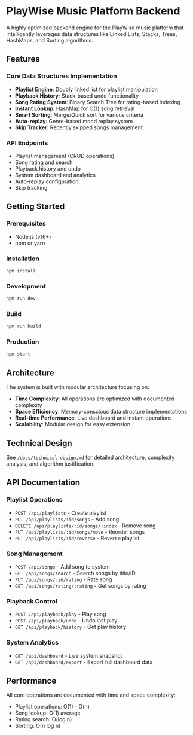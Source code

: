 # PlayWise Music Platform Backend

A highly optimized backend engine for the PlayWise music platform that intelligently leverages data structures like Linked Lists, Stacks, Trees, HashMaps, and Sorting algorithms.

## Features

### Core Data Structures Implementation
- **Playlist Engine**: Doubly linked list for playlist manipulation
- **Playback History**: Stack-based undo functionality  
- **Song Rating System**: Binary Search Tree for rating-based indexing
- **Instant Lookup**: HashMap for O(1) song retrieval
- **Smart Sorting**: Merge/Quick sort for various criteria
- **Auto-replay**: Genre-based mood replay system
- **Skip Tracker**: Recently skipped songs management

### API Endpoints
- Playlist management (CRUD operations)
- Song rating and search
- Playback history and undo
- System dashboard and analytics
- Auto-replay configuration
- Skip tracking

## Getting Started

### Prerequisites
- Node.js (v16+)
- npm or yarn

### Installation
```bash
npm install
```

### Development
```bash
npm run dev
```

### Build
```bash
npm run build
```

### Production
```bash
npm start
```

## Architecture

The system is built with modular architecture focusing on:
- **Time Complexity**: All operations are optimized with documented complexity
- **Space Efficiency**: Memory-conscious data structure implementations
- **Real-time Performance**: Live dashboard and instant operations
- **Scalability**: Modular design for easy extension

## Technical Design

See `/docs/technical-design.md` for detailed architecture, complexity analysis, and algorithm justification.

## API Documentation

### Playlist Operations
- `POST /api/playlists` - Create playlist
- `PUT /api/playlists/:id/songs` - Add song
- `DELETE /api/playlists/:id/songs/:index` - Remove song
- `PUT /api/playlists/:id/songs/move` - Reorder songs
- `PUT /api/playlists/:id/reverse` - Reverse playlist

### Song Management
- `POST /api/songs` - Add song to system
- `GET /api/songs/search` - Search songs by title/ID
- `PUT /api/songs/:id/rating` - Rate song
- `GET /api/songs/rating/:rating` - Get songs by rating

### Playback Control
- `POST /api/playback/play` - Play song
- `POST /api/playback/undo` - Undo last play
- `GET /api/playback/history` - Get play history

### System Analytics
- `GET /api/dashboard` - Live system snapshot
- `GET /api/dashboard/export` - Export full dashboard data

## Performance

All core operations are documented with time and space complexity:
- Playlist operations: O(1) - O(n)
- Song lookup: O(1) average
- Rating search: O(log n)
- Sorting: O(n log n)
